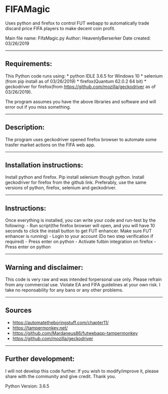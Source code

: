 # FIFAMagic
Uses python and firefox to control FUT webapp to automatically trade discard price FIFA players to make decent coin profit.

Main file name: FifaMagic.py
Author: HeavenlyBerserker
Date created: 03/26/2019

-------------
Requirements:
-------------
This Python code runs using:
	* python IDLE 3.6.5 for Windows 10
	* selenium (from pip install as of 03/26/2019)
	* firefox(Quantum 62.0.2 64 bit)
	* geckodriver for firefox(from https://github.com/mozilla/geckodriver as of 03/26/2019).
    
The program assumes you have the above libraries and software and will error
out if you miss something.

------------
Description:
------------
The program uses geckodriver opened firefox browser to automate some trasfer
market actions on the FIFA web app.

--------------------------
Installation instructions:
--------------------------
Install python and firefox. Pip install selenium though python. Install
geckodriver for firefox from the github link. Preferably, use the same
versions of python, firefox, selenium and geckodriver.

-------------
Instructions:
-------------
Once everything is installed, you can write your code and run-test by the following:
	- Run script(the firefox browser will open, and you will have 10 seconds to click the install button to get FUT enhancer. Make sure FUT enhancer is running)
	- Login to your account (Do two step verification if required)
	- Press enter on python
	- Activate futbin integration on firefox
	- Press enter on python
    
-----------------------
Warning and disclaimer:
-----------------------
This code is very raw and was intended forpersonal use only. Please refrain
from any commercial use. Violate EA and FIFA guidelines at your own risk.
I take no reponsability for any bans or any other problems.

-------
Sources
-------
- https://automatetheboringstuff.com/chapter11/
- https://tampermonkey.net/
- https://github.com/Mardaneus86/futwebapp-tampermonkey
- https://github.com/mozilla/geckodriver

--------------------
Further development:
--------------------
I will not develop this code further. If you wish to modify/improve it, please
share with the community and give credit. Thank you.

Python Version: 3.6.5